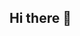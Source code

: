 ## Hi there 👋

<!--
**Malinp788/Malinp788** is a ✨ _special_ ✨ repository because its `README.md` (this file) appears on your GitHub profile.

🔥 My name is Monika | Web3 Fanatic & Validation Maniac
I live and breathe running nodes, validating networks, and building the infrastructure of the future.

💪 My Expertise:
🤑 Validation Maniac: Running nodes in Cosmos SDK, EVM, Polkadot, and other blockchain “beasts”👻 ⚡Testnet/mainnet participation early node runner for 50+
👌 Providing secure validation, ~100% uptime and reliability.
🧚‍♀️ The RPC/API Sorceress: provide RPC/API solutions for decentralized applications (dApps) mainnets and testnets in 20+ chains.
   (Ethereum, NEAR, Arbitrum, Cosmos Hub, Celestia etc.)

💻Hardware:
Bare-metal servers + high-performance VDS across EU, USA, Asia data centers link:
Hetzner ➡️ https://hetzner.com/
OVH ➡️ https://ca.ovh.com/,
Gthost ➡️ https://gthost.com/

⚡ My Philosophy:
Blockchain isn't just technology. It's a religion. "If a blockchain isn't decentralized, it's just a database. I make sure nodes are for everyone!"
--!>
